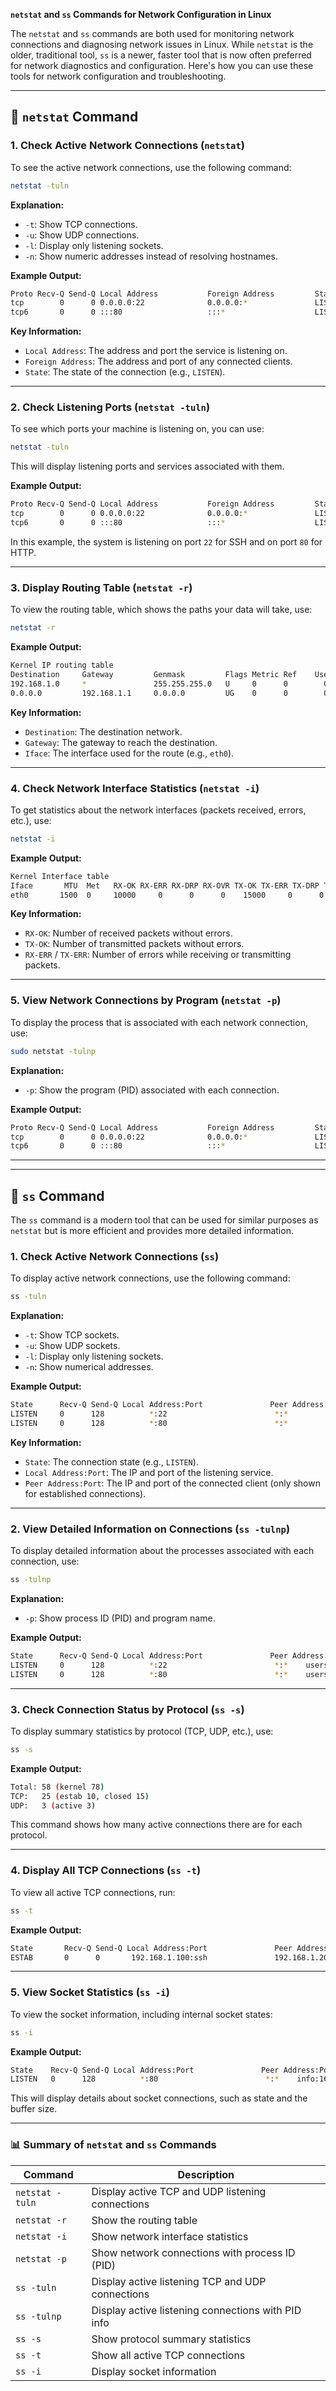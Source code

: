  **`netstat` and `ss` Commands for Network Configuration in Linux**

The `netstat` and `ss` commands are both used for monitoring network connections and diagnosing network issues in Linux. While `netstat` is the older, traditional tool, `ss` is a newer, faster tool that is now often preferred for network diagnostics and configuration. Here's how you can use these tools for network configuration and troubleshooting.

---

## **📌 `netstat` Command**

### **1. Check Active Network Connections (`netstat`)**

To see the active network connections, use the following command:

```bash
netstat -tuln
```

**Explanation:**
- `-t`: Show TCP connections.
- `-u`: Show UDP connections.
- `-l`: Display only listening sockets.
- `-n`: Show numeric addresses instead of resolving hostnames.

**Example Output:**
```bash
Proto Recv-Q Send-Q Local Address           Foreign Address         State
tcp        0      0 0.0.0.0:22              0.0.0.0:*               LISTEN
tcp6       0      0 :::80                   :::*                    LISTEN
```

**Key Information:**
- `Local Address`: The address and port the service is listening on.
- `Foreign Address`: The address and port of any connected clients.
- `State`: The state of the connection (e.g., `LISTEN`).

---

### **2. Check Listening Ports (`netstat -tuln`)**

To see which ports your machine is listening on, you can use:

```bash
netstat -tuln
```

This will display listening ports and services associated with them.

**Example Output:**
```bash
Proto Recv-Q Send-Q Local Address           Foreign Address         State
tcp        0      0 0.0.0.0:22              0.0.0.0:*               LISTEN
tcp6       0      0 :::80                   :::*                    LISTEN
```

In this example, the system is listening on port `22` for SSH and on port `80` for HTTP.

---

### **3. Display Routing Table (`netstat -r`)**

To view the routing table, which shows the paths your data will take, use:

```bash
netstat -r
```

**Example Output:**
```bash
Kernel IP routing table
Destination     Gateway         Genmask         Flags Metric Ref    Use Iface
192.168.1.0     *               255.255.255.0   U     0      0        0 eth0
0.0.0.0         192.168.1.1     0.0.0.0         UG    0      0        0 eth0
```

**Key Information:**
- `Destination`: The destination network.
- `Gateway`: The gateway to reach the destination.
- `Iface`: The interface used for the route (e.g., `eth0`).

---

### **4. Check Network Interface Statistics (`netstat -i`)**

To get statistics about the network interfaces (packets received, errors, etc.), use:

```bash
netstat -i
```

**Example Output:**
```bash
Kernel Interface table
Iface       MTU  Met   RX-OK RX-ERR RX-DRP RX-OVR TX-OK TX-ERR TX-DRP TX-OVR Flg
eth0       1500  0     10000     0      0      0    15000     0      0      0 BMRU
```

**Key Information:**
- `RX-OK`: Number of received packets without errors.
- `TX-OK`: Number of transmitted packets without errors.
- `RX-ERR` / `TX-ERR`: Number of errors while receiving or transmitting packets.

---

### **5. View Network Connections by Program (`netstat -p`)**

To display the process that is associated with each network connection, use:

```bash
sudo netstat -tulnp
```

**Explanation:**
- `-p`: Show the program (PID) associated with each connection.

**Example Output:**
```bash
Proto Recv-Q Send-Q Local Address           Foreign Address         State       PID/Program name
tcp        0      0 0.0.0.0:22              0.0.0.0:*               LISTEN      1234/sshd
tcp6       0      0 :::80                   :::*                    LISTEN      5678/apache2
```

---

---

## **📌 `ss` Command**

The `ss` command is a modern tool that can be used for similar purposes as `netstat` but is more efficient and provides more detailed information.

### **1. Check Active Network Connections (`ss`)**

To display active network connections, use the following command:

```bash
ss -tuln
```

**Explanation:**
- `-t`: Show TCP sockets.
- `-u`: Show UDP sockets.
- `-l`: Display only listening sockets.
- `-n`: Show numerical addresses.

**Example Output:**
```bash
State      Recv-Q Send-Q Local Address:Port               Peer Address:Port
LISTEN     0      128          *:22                        *:*                  
LISTEN     0      128          *:80                        *:* 
```

**Key Information:**
- `State`: The connection state (e.g., `LISTEN`).
- `Local Address:Port`: The IP and port of the listening service.
- `Peer Address:Port`: The IP and port of the connected client (only shown for established connections).

---

### **2. View Detailed Information on Connections (`ss -tulnp`)**

To display detailed information about the processes associated with each connection, use:

```bash
ss -tulnp
```

**Explanation:**
- `-p`: Show process ID (PID) and program name.

**Example Output:**
```bash
State      Recv-Q Send-Q Local Address:Port               Peer Address:Port Process
LISTEN     0      128          *:22                        *:*    users:(("sshd",pid=1234,fd=3))
LISTEN     0      128          *:80                        *:*    users:(("apache2",pid=5678,fd=4))
```

---

### **3. Check Connection Status by Protocol (`ss -s`)**

To display summary statistics by protocol (TCP, UDP, etc.), use:

```bash
ss -s
```

**Example Output:**
```bash
Total: 58 (kernel 78)
TCP:   25 (estab 10, closed 15)
UDP:   3 (active 3)
```

This command shows how many active connections there are for each protocol.

---

### **4. Display All TCP Connections (`ss -t`)**

To view all active TCP connections, run:

```bash
ss -t
```

**Example Output:**
```bash
State       Recv-Q Send-Q Local Address:Port               Peer Address:Port
ESTAB       0      0       192.168.1.100:ssh               192.168.1.200:12345
```

---

### **5. View Socket Statistics (`ss -i`)**

To view the socket information, including internal socket states:

```bash
ss -i
```

**Example Output:**
```bash
State    Recv-Q Send-Q Local Address:Port               Peer Address:Port
LISTEN   0      128          *:80                        *:*    info:16
```

This will display details about socket connections, such as state and the buffer size.

---

### **📊 Summary of `netstat` and `ss` Commands**

| Command                    | Description                                         |
|----------------------------|-----------------------------------------------------|
| `netstat -tuln`             | Display active TCP and UDP listening connections   |
| `netstat -r`                | Show the routing table                             |
| `netstat -i`                | Show network interface statistics                  |
| `netstat -p`                | Show network connections with process ID (PID)     |
| `ss -tuln`                  | Display active listening TCP and UDP connections   |
| `ss -tulnp`                 | Display active listening connections with PID info |
| `ss -s`                     | Show protocol summary statistics                   |
| `ss -t`                     | Show all active TCP connections                    |
| `ss -i`                     | Display socket information                         |



